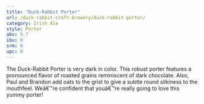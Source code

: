 ```yaml
---
title: "Duck-Rabbit Porter"
url: /duck-rabbit-craft-brewery/duck-rabbit-porter/
category: Irish Ale
style: Porter
abv: 5.7
ibu: 0
srm: 0
upc: 0
---
```

The Duck-Rabbit Porter is very dark in color. This robust porter features a pronounced flavor of roasted grains reminiscent of dark chocolate. Also, Paul and Brandon add oats to the grist to give a subtle round silkiness to the mouthfeel. Weâ€™re confident that youâ€™re really going to love this yummy porter!
